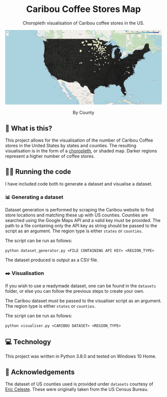 <h1 align="center" padding="100">Caribou Coffee Stores Map</h1>
<p align="center">Choropleth visualisation of Caribou coffee stores in the US.</p>

<p align="center">
	<img src="https://raw.githubusercontent.com/jamesalexatkin/caribou-visualiser/master/results/caribou_counties_map_26-05-20.png?token=AESOEZ2CIYGTJADV6CXW3CS6ZVQIE" alt="">
</p>
<p align="center">By County</p>

## 🙋 What is this?

This project allows for the visualisation of the number of Caribou Coffee stores in the United States by states and counties. The resulting visualisation is in the form of a [choropleth](https://en.wikipedia.org/wiki/Choropleth_map), or shaded map. Darker regions represent a higher number of coffee stores.

## 🏃‍♀️ Running the code

I have included code both to generate a dataset and visualise a dataset.

### 📊 Generating a dataset

Dataset generation is performed by scraping the Caribou website to find store locations and matching these up with US counties. Counties are searched using the Google Maps API and a valid key must be provided. The path to a file containing only the API key as string should be passed to the script as an argument. The region type is either `states` or `counties`.

The script can be run as follows:

`python dataset_generator.py <FILE CONTAINING API KEY> <REGION_TYPE>`

The dataset produced is output as a CSV file.

### ✒️ Visualisation

If you wish to use a readymade dataset, one can be found in the `datasets` folder, or else you can follow the previous steps to create your own.

The Caribou dataset must be passed to the visualiser script as an argument. The region type is either `states` or `counties`.

The script can be run as follows:

`python visualiser.py <CARIBOU DATASET> <REGION_TYPE>`

## 💻 Technology

This project was written in Python 3.8.0 and tested on Windows 10 Home.

## 🙏 Acknowledgements

The dataset of US counties used is provided under `datasets` courtesy of [Eric Celeste](https://eric.clst.org/tech/usgeojson/). These were originally taken from the US Census Bureau.